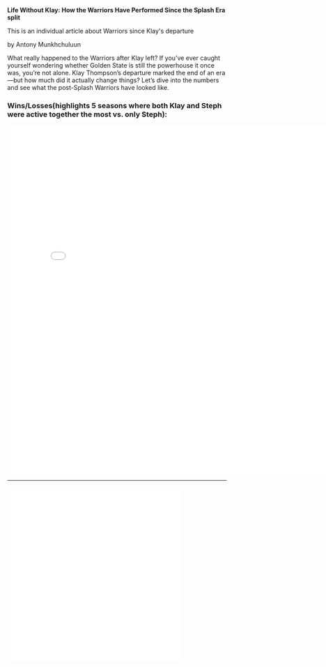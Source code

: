 **Life Without Klay: How the Warriors Have Performed Since the Splash Era split**

This is an individual article about Warriors since Klay's departure

by Antony Munkhchuluun

What really happened to the Warriors after Klay left?
If you’ve ever caught yourself wondering whether Golden State is still the powerhouse it once was, you’re not alone. Klay Thompson’s departure marked the end of an era—but how much did it actually change things? Let’s dive into the numbers and see what the post-Splash Warriors have looked like.


### Wins/Losses(highlights 5 seasons where both Klay and Steph were active together the most vs. only Steph):
<iframe
  src="Warriors' Wins and Losses Before and After Klay Left (with games played).png"
  width="800"
  height="800"
  frameborder="0"
></iframe>

---

<iframe
  src="Warriors' Wins and Losses Before and After Klay Left (with games played).png"
  width="400"
  height="400"
  frameborder="0"
></iframe>

